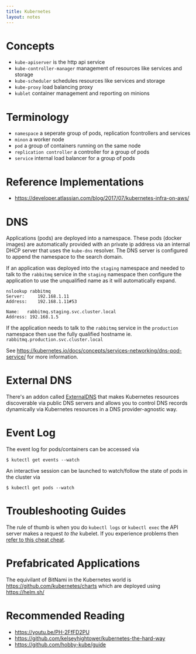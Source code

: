 ```yaml
---
title: Kubernetes
layout: notes
---
```



# Concepts

* `kube-apiserver` is the http api service
* `kube-controller-manager` management of resources like services and storage
* `kube-scheduler` schedules resources like services and storage
* `kube-proxy` load balancing proxy
* `kublet` container management and reporting on minions

# Terminology

* `namespace` a seperate group of pods, replication fcontrollers and services
* `minon` a worker node
* `pod` a group of containers running on the same node
* `replication controller` a controller for a group of pods
* `service` internal load balancer for a group of pods

# Reference Implementations

* https://developer.atlassian.com/blog/2017/07/kubernetes-infra-on-aws/

# DNS

Applications (pods) are deployed into a namespace. These pods (docker images) are automatically provided with an private ip address via an internal DHCP server that uses the `kube-dns` resolver. The DNS server is configured to append the namespace to the search domain.

If an application was deployed into the `staging` namespace and needed to talk to the `rabbitmq` service in the `staging` namespace then configure the application to use the unqualified name as it will automatically expand.

```
nslookup rabbitmq
Server:     192.168.1.11
Address:    192.168.1.11#53

Name:   rabbitmq.staging.svc.cluster.local
Address: 192.168.1.5
```

If the application needs to talk to the `rabbitmq` service in the `production` namespace then use the fully qualified hostname ie. `rabbitmq.production.svc.cluster.local`

See https://kubernetes.io/docs/concepts/services-networking/dns-pod-service/ for more information. 

# External DNS

There's an addon called [ExternalDNS](https://kubernetes.io/docs/concepts/services-networking/dns-pod-service/
) that makes Kubernetes resources discoverable via public DNS servers and allows you to control DNS records dynamically via Kubernetes resources in a DNS provider-agnostic way.

# Event Log

The event log for pods/containers can be accessed via

```shell
$ kutectl get events --watch
```

An interactive session can be launched to watch/follow the state of pods in the cluster via

```shell
$ kubectl get pods --watch
```

# Troubleshooting Guides

The rule of thumb is when you do `kubectl logs` or `kubectl exec` the API server makes a request _to the_ kubelet. If you experience problems then [refer to this cheat cheat](https://s.itho.me/day/2017/k8s/1020-1100%20All%20The%20Troubles%20You%20Get%20Into%20When%20Setting%20Up%20a%20Production-ready%20Kubernetes%20Cluster.pdf).

# Prefabricated Applications

The equivilant of BitNami in the Kubernetes world is https://github.com/kubernetes/charts which are deployed using https://helm.sh/


# Recommended Reading
* https://youtu.be/PH-2FfFD2PU
* https://github.com/kelseyhightower/kubernetes-the-hard-way
* https://github.com/hobby-kube/guide
